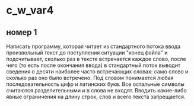 # c_w_var4
## номер 1
Написать программу, которая читает из стандартного потока ввода произвольный текст до поступления ситуации "конец файла" и подсчитывает, сколько раз в тексте встречается каждое слово, после чего (то есть после окончания ввода) в стандартный поток выводит сведения о десяти наиболее часто встречающих словах: само слово и сколько раз оно было встречено. Под словом понимается любая последовательность цифр и латинских букв. Все остальные символы считаются разделительными и в слова не входят. Вводить какие-либо явные ограничения на длину строк, слов и всего текста запрещается.
